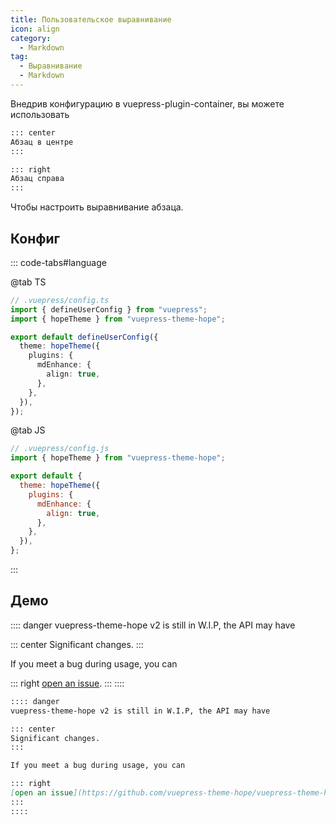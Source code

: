 ```yaml
---
title: Пользовательское выравнивание
icon: align
category:
  - Markdown
tag:
  - Выравнивание
  - Markdown
---
```


Внедрив конфигурацию в vuepress-plugin-container, вы можете использовать

```md
::: center
Абзац в центре
:::

::: right
Абзац справа
:::
```

Чтобы настроить выравнивание абзаца.

<!-- more -->

## Конфиг

::: code-tabs#language

@tab TS

```ts {8-10}
// .vuepress/config.ts
import { defineUserConfig } from "vuepress";
import { hopeTheme } from "vuepress-theme-hope";

export default defineUserConfig({
  theme: hopeTheme({
    plugins: {
      mdEnhance: {
        align: true,
      },
    },
  }),
});
```

@tab JS

```js {7-9}
// .vuepress/config.js
import { hopeTheme } from "vuepress-theme-hope";

export default {
  theme: hopeTheme({
    plugins: {
      mdEnhance: {
        align: true,
      },
    },
  }),
};
```

:::

## Демо

:::: danger
vuepress-theme-hope v2 is still in W.I.P, the API may have

::: center
Significant changes.
:::

If you meet a bug during usage, you can

::: right
[open an issue](https://github.com/vuepress-theme-hope/vuepress-theme-hope/issues).
:::
::::

```md
:::: danger
vuepress-theme-hope v2 is still in W.I.P, the API may have

::: center
Significant changes.
:::

If you meet a bug during usage, you can

::: right
[open an issue](https://github.com/vuepress-theme-hope/vuepress-theme-hope/issues).
:::
::::
```
